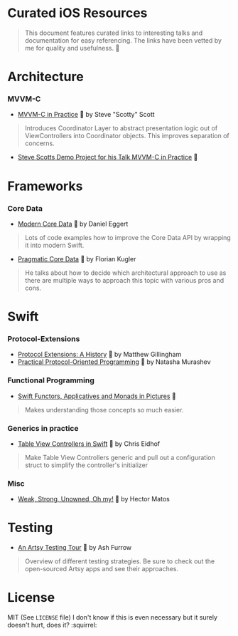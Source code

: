 # Curated iOS Resources

> This document features curated links to interesting talks and documentation for easy referencing.
> The links have been vetted by me for quality and usefulness. :gem:

# Architecture
### MVVM-C
* [MVVM-C in Practice](https://www.youtube.com/watch?v=9VojuJpUuE8) :vhs: by Steve "Scotty" Scott

> Introduces Coordinator Layer to abstract presentation logic out of
> ViewControllers into Coordinator objects.
> This improves separation of concerns.

* [Steve Scotts Demo Project for his Talk MVVM-C in Practice](https://github.com/macdevnet/mvvmc-demo) :file_folder:


# Frameworks
### Core Data
* [Modern Core Data](https://realm.io/news/tryswift-daniel-eggert-modern-core-data/) :vhs: by Daniel Eggert

> Lots of code examples how to improve the Core Data API by wrapping it into modern Swift.

* [Pragmatic Core Data](https://realm.io/news/cocoaheads-florian-kugler-pragmatic-core-data/) :vhs: by Florian Kugler

> He talks about how to decide which architectural approach to use as there are multiple ways to approach this topic with various pros and cons.


# Swift
### Protocol-Extensions
* [Protocol Extensions: A History](https://realm.io/news/tryswift-matthew-gillingham-protocol-extensions-history/) :vhs: by Matthew Gillingham
* [Practical Protocol-Oriented Programming](https://realm.io/news/appbuilders-natasha-muraschev-practical-protocol-oriented-programming/) :vhs: by Natasha Murashev

### Functional Programming
* [Swift Functors, Applicatives and Monads in Pictures](http://www.mokacoding.com/blog/functor-applicative-monads-in-pictures/) :book:

> Makes understanding those concepts so much easier.

### Generics in practice
* [Table View Controllers in Swift](https://realm.io/news/tryswift-chris-eidhof-table-view-controllers-swift/) :vhs: by Chris Eidhof

> Make Table View Controllers generic and pull out a configuration struct to simplify the controller's initializer 

### Misc
* [Weak, Strong, Unowned, Oh my!](http://krakendev.io/blog/weak-and-unowned-references-in-swift) :book: by Hector Matos


# Testing
* [An Artsy Testing Tour](https://realm.io/news/tryswift-ash-furrow-artsy-testing-tour/) :vhs: by Ash Furrow

> Overview of different testing strategies. Be sure to check out the open-sourced Artsy apps and see their approaches.


# License
MIT (See `LICENSE` file)
I don't know if this is even necessary but it surely doesn't hurt, does it? :squirrel:
